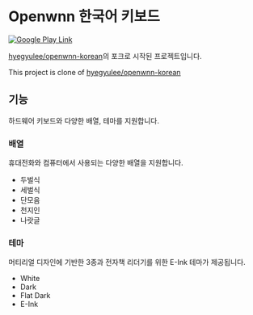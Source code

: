 # Openwnn 한국어 키보드

[![Google Play Link](https://lh3.googleusercontent.com/q1k2l5CwMV31JdDXcpN4Ey7O43PxnjAuZBTmcHEwQxVuv_2wCE2gAAQMWxwNUC2FYEOnYgFPOpw6kmHJWuEGeIBLTj9CuxcOEeU8UXyzWJq4NJM3lg=s0)](https://play.google.com/store/apps/details?id=io.rivmt.keyboard.openwnn)

[hyegyulee/openwnn-korean](https://bitbucket.org/hyegyulee/openwnn-korean/src/master/)의 포크로 시작된 프로젝트입니다.

This project is clone of [hyegyulee/openwnn-korean](https://bitbucket.org/hyegyulee/openwnn-korean/src/master/)

## 기능

하드웨어 키보드와 다양한 배열, 테마를 지원합니다.

### 배열

휴대전화와 컴퓨터에서 사용되는 다양한 배열을 지원합니다.

* 두벌식
* 세벌식
* 단모음
* 천지인
* 나랏글

### 테마

머티리얼 디자인에 기반한 3종과 전자책 리더기를 위한 E-Ink 테마가 제공됩니다.

* White
* Dark
* Flat Dark
* E-Ink